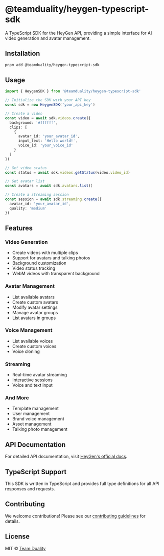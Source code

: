 # @teamduality/heygen-typescript-sdk

A TypeScript SDK for the HeyGen API, providing a simple interface for AI video generation and avatar management.

## Installation

```bash
pnpm add @teamduality/heygen-typescript-sdk
```

## Usage

```typescript
import { HeygenSDK } from '@teamduality/heygen-typescript-sdk'

// Initialize the SDK with your API key
const sdk = new HeygenSDK('your_api_key')

// Create a video
const video = await sdk.videos.create({
  background: '#ffffff',
  clips: [
    {
      avatar_id: 'your_avatar_id',
      input_text: 'Hello world!',
      voice_id: 'your_voice_id'
    }
  ]
})

// Get video status
const status = await sdk.videos.getStatus(video.video_id)

// Get avatar list
const avatars = await sdk.avatars.list()

// Create a streaming session
const session = await sdk.streaming.create({
  avatar_id: 'your_avatar_id',
  quality: 'medium'
})
```

## Features

### Video Generation

- Create videos with multiple clips
- Support for avatars and talking photos
- Background customization
- Video status tracking
- WebM videos with transparent background

### Avatar Management

- List available avatars
- Create custom avatars
- Modify avatar settings
- Manage avatar groups
- List avatars in groups

### Voice Management

- List available voices
- Create custom voices
- Voice cloning

### Streaming

- Real-time avatar streaming
- Interactive sessions
- Voice and text input

### And More

- Template management
- User management
- Brand voice management
- Asset management
- Talking photo management

## API Documentation

For detailed API documentation, visit [HeyGen's official docs](https://docs.heygen.com).

## TypeScript Support

This SDK is written in TypeScript and provides full type definitions for all API responses and requests.

## Contributing

We welcome contributions! Please see our [contributing guidelines](../../CONTRIBUTING.md) for details.

## License

MIT © [Team Duality](https://github.com/teamduality)
